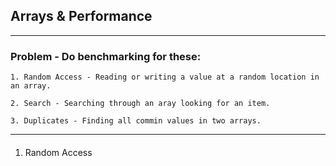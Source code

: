 ## Arrays & Performance
___
### Problem - Do benchmarking for these:
    1. Random Access - Reading or writing a value at a random location in an array.
        
    2. Search - Searching through an aray looking for an item.
        
    3. Duplicates - Finding all commin values in two arrays.
___        
####
1.  Random Access 

